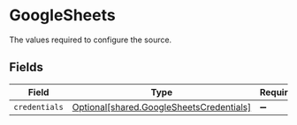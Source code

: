 # GoogleSheets

The values required to configure the source.


## Fields

| Field                                                                                          | Type                                                                                           | Required                                                                                       | Description                                                                                    |
| ---------------------------------------------------------------------------------------------- | ---------------------------------------------------------------------------------------------- | ---------------------------------------------------------------------------------------------- | ---------------------------------------------------------------------------------------------- |
| `credentials`                                                                                  | [Optional[shared.GoogleSheetsCredentials]](undefined/models/shared/googlesheetscredentials.md) | :heavy_minus_sign:                                                                             | N/A                                                                                            |